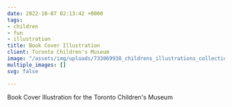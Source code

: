 ```yaml
---
date: 2022-10-07 02:13:42 +0000
tags:
- children
- fun
- illustration
title: Book Cover Illustration
client: Toronto Children's Museum
image: "/assets/img/uploads/733069938_childrens_illustrations_collection_of_designs_by_a_world_famous_graphic_designer.png"
multiple_images: []
svg: false

---
```

Book Cover Illustration for the Toronto Children's Museum